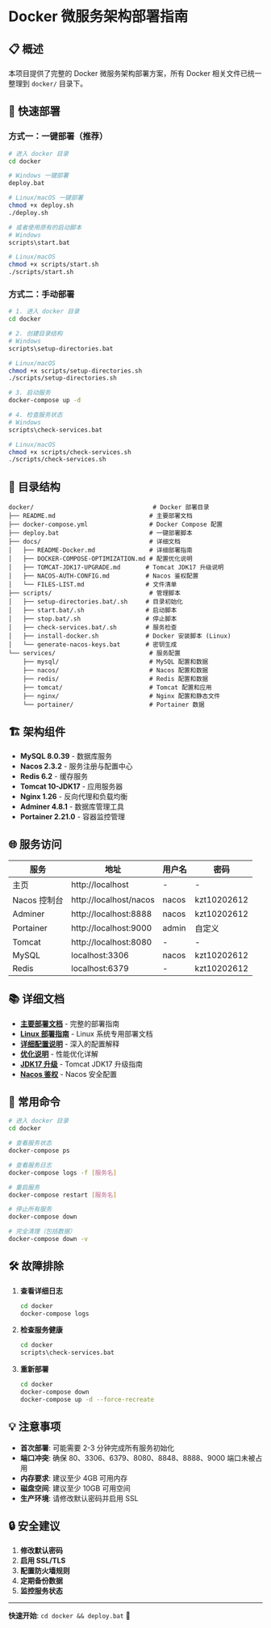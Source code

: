 # Docker 微服务架构部署指南

## 📋 概述

本项目提供了完整的 Docker 微服务架构部署方案，所有 Docker 相关文件已统一整理到 `docker/` 目录下。

## 🚀 快速部署

### 方式一：一键部署（推荐）

```bash
# 进入 docker 目录
cd docker

# Windows 一键部署
deploy.bat

# Linux/macOS 一键部署
chmod +x deploy.sh
./deploy.sh

# 或者使用原有的启动脚本
# Windows
scripts\start.bat

# Linux/macOS
chmod +x scripts/start.sh
./scripts/start.sh
```

### 方式二：手动部署

```bash
# 1. 进入 docker 目录
cd docker

# 2. 创建目录结构
# Windows
scripts\setup-directories.bat

# Linux/macOS
chmod +x scripts/setup-directories.sh
./scripts/setup-directories.sh

# 3. 启动服务
docker-compose up -d

# 4. 检查服务状态
# Windows
scripts\check-services.bat

# Linux/macOS
chmod +x scripts/check-services.sh
./scripts/check-services.sh
```

## 📁 目录结构

```
docker/                                 # Docker 部署目录
├── README.md                          # 主要部署文档
├── docker-compose.yml                 # Docker Compose 配置
├── deploy.bat                         # 一键部署脚本
├── docs/                              # 详细文档
│   ├── README-Docker.md               # 详细部署指南
│   ├── DOCKER-COMPOSE-OPTIMIZATION.md # 配置优化说明
│   ├── TOMCAT-JDK17-UPGRADE.md       # Tomcat JDK17 升级说明
│   ├── NACOS-AUTH-CONFIG.md          # Nacos 鉴权配置
│   └── FILES-LIST.md                 # 文件清单
├── scripts/                           # 管理脚本
│   ├── setup-directories.bat/.sh     # 目录初始化
│   ├── start.bat/.sh                 # 启动脚本
│   ├── stop.bat/.sh                  # 停止脚本
│   ├── check-services.bat/.sh        # 服务检查
│   ├── install-docker.sh             # Docker 安装脚本 (Linux)
│   └── generate-nacos-keys.bat       # 密钥生成
└── services/                          # 服务配置
    ├── mysql/                         # MySQL 配置和数据
    ├── nacos/                         # Nacos 配置和数据
    ├── redis/                         # Redis 配置和数据
    ├── tomcat/                        # Tomcat 配置和应用
    ├── nginx/                         # Nginx 配置和静态文件
    └── portainer/                     # Portainer 数据
```

## 🏗️ 架构组件

- **MySQL 8.0.39** - 数据库服务
- **Nacos 2.3.2** - 服务注册与配置中心
- **Redis 6.2** - 缓存服务
- **Tomcat 10-JDK17** - 应用服务器
- **Nginx 1.26** - 反向代理和负载均衡
- **Adminer 4.8.1** - 数据库管理工具
- **Portainer 2.21.0** - 容器监控管理

## 🌐 服务访问

| 服务 | 地址 | 用户名 | 密码 |
|------|------|--------|------|
| 主页 | http://localhost | - | - |
| Nacos 控制台 | http://localhost/nacos | nacos | kzt10202612 |
| Adminer | http://localhost:8888 | nacos | kzt10202612 |
| Portainer | http://localhost:9000 | admin | 自定义 |
| Tomcat | http://localhost:8080 | - | - |
| MySQL | localhost:3306 | nacos | kzt10202612 |
| Redis | localhost:6379 | - | kzt10202612 |

## 📚 详细文档

- **[主要部署文档](docker/README.md)** - 完整的部署指南
- **[Linux 部署指南](docker/docs/LINUX-DEPLOYMENT.md)** - Linux 系统专用部署文档
- **[详细配置说明](docker/docs/README-Docker.md)** - 深入的配置解释
- **[优化说明](docker/docs/DOCKER-COMPOSE-OPTIMIZATION.md)** - 性能优化详解
- **[JDK17 升级](docker/docs/TOMCAT-JDK17-UPGRADE.md)** - Tomcat JDK17 升级指南
- **[Nacos 鉴权](docker/docs/NACOS-AUTH-CONFIG.md)** - Nacos 安全配置

## 🔧 常用命令

```bash
# 进入 docker 目录
cd docker

# 查看服务状态
docker-compose ps

# 查看服务日志
docker-compose logs -f [服务名]

# 重启服务
docker-compose restart [服务名]

# 停止所有服务
docker-compose down

# 完全清理（包括数据）
docker-compose down -v
```

## 🛠️ 故障排除

1. **查看详细日志**
   ```bash
   cd docker
   docker-compose logs
   ```

2. **检查服务健康**
   ```bash
   cd docker
   scripts\check-services.bat
   ```

3. **重新部署**
   ```bash
   cd docker
   docker-compose down
   docker-compose up -d --force-recreate
   ```

## 💡 注意事项

- **首次部署**: 可能需要 2-3 分钟完成所有服务初始化
- **端口冲突**: 确保 80、3306、6379、8080、8848、8888、9000 端口未被占用
- **内存要求**: 建议至少 4GB 可用内存
- **磁盘空间**: 建议至少 10GB 可用空间
- **生产环境**: 请修改默认密码并启用 SSL

## 🔒 安全建议

1. **修改默认密码**
2. **启用 SSL/TLS**
3. **配置防火墙规则**
4. **定期备份数据**
5. **监控服务状态**

---

**快速开始**: `cd docker && deploy.bat` 🚀 